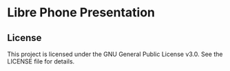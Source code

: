 # Libre Phone Presentation


## License

This project is licensed under the GNU General Public License v3.0. See the LICENSE file for details.
